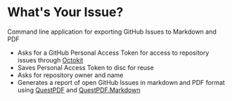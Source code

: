 # What's Your Issue?
Command line application for exporting GitHub Issues to Markdown and PDF
- Asks for a GitHub Personal Access Token for access to repository issues through [Octokit](https://github.com/octokit)
- Saves Personal Access Token to disc for reuse
- Asks for repository owner and name
- Generates a report of open GitHub Issues in markdown and PDF format using [QuestPDF](https://github.com/QuestPDF/QuestPDF) and [QuestPDF.Markdown](https://github.com/christiaanderidder/QuestPDF.Markdown)
